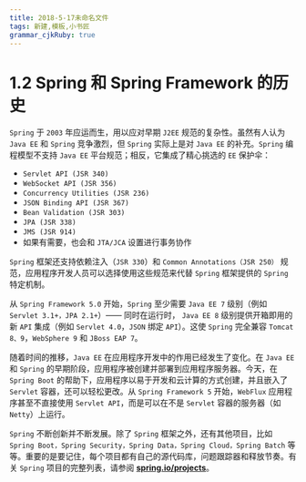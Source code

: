 ```yaml
---
title: 2018-5-17未命名文件 
tags: 新建,模板,小书匠
grammar_cjkRuby: true
---
```



# 1.2 Spring 和 Spring Framework 的历史

`Spring` 于 `2003` 年应运而生，用以应对早期 `J2EE` 规范的复杂性。虽然有人认为 `Java EE` 和 `Spring` 竞争激烈，但 `Spring` 实际上是对 `Java EE` 的补充。`Spring` 编程模型不支持 `Java EE` 平台规范；相反，它集成了精心挑选的 `EE` 保护伞：

* `Servlet API (JSR 340)`
* `WebSocket API (JSR 356)`
* `Concurrency Utilities (JSR 236)`
* `JSON Binding API (JSR 367)`
* `Bean Validation (JSR 303)`
* `JPA (JSR 338)`
* `JMS (JSR 914)`
* 如果有需要，也会和 `JTA/JCA` 设置进行事务协作

`Spring` 框架还支持依赖注入（`JSR 330`）和 `Common Annotations（JSR 250）` 规范，应用程序开发人员可以选择使用这些规范来代替 `Spring` 框架提供的 `Spring` 特定机制。

从 `Spring Framework 5.0` 开始，`Spring` 至少需要 `Java EE 7` 级别（例如 `Servlet 3.1+，JPA 2.1+`）—— 同时在运行时， `Java EE 8` 级别提供开箱即用的新 `API` 集成（例如 `Servlet 4.0`，`JSON` 绑定 `API`）。这使 `Spring` 完全兼容 `Tomcat 8、9`，`WebSphere 9` 和 `JBoss EAP 7`。

随着时间的推移，`Java EE` 在应用程序开发中的作用已经发生了变化。在 `Java EE` 和 `Spring` 的早期阶段，应用程序被创建并部署到应用程序服务器。今天，在 `Spring Boot` 的帮助下，应用程序以易于开发和云计算的方式创建，并且嵌入了 `Servlet` 容器，还可以轻松更改。从 `Spring Framework 5` 开始，`WebFlux` 应用程序甚至不直接使用 `Servlet API`，而是可以在不是 `Servlet` 容器的服务器（如 `Netty`）上运行。

`Spring` 不断创新并不断发展。除了 `Spring` 框架之外，还有其他项目，比如 `Spring Boot，Spring Security，Spring Data，Spring Cloud，Spring Batch` 等等。重要的是要记住，每个项目都有自己的源代码库，问题跟踪器和释放节奏。有关 `Spring` 项目的完整列表，请参阅 **[spring.io/projects](https://spring.io/projects)**。